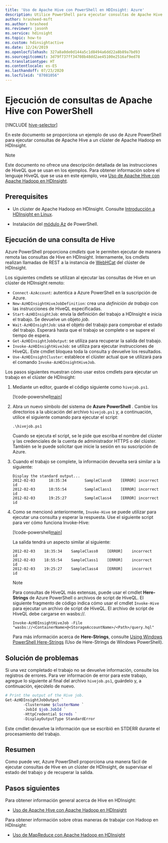 ```yaml
---
title: 'Uso de Apache Hive con PowerShell en HDInsight: Azure'
description: Utilice PowerShell para ejecutar consultas de Apache Hive en Apache Hadoop con Azure HDInsight.
author: hrasheed-msft
ms.author: hrasheed
ms.reviewer: jasonh
ms.service: hdinsight
ms.topic: how-to
ms.custom: hdinsightactive
ms.date: 12/24/2019
ms.openlocfilehash: 327a8a0de0d144a5c1d8494a6dd22a8b89a7bd93
ms.sourcegitcommit: 3d79f737ff34708b48dd2ae45100e2516af9ed78
ms.translationtype: HT
ms.contentlocale: es-ES
ms.lasthandoff: 07/23/2020
ms.locfileid: "87081056"
---
```

# <a name="run-apache-hive-queries-using-powershell"></a>Ejecución de consultas de Apache Hive con PowerShell

[!INCLUDE [hive-selector](../../../includes/hdinsight-selector-use-hive.md)]

En este documento se proporciona un ejemplo de uso de Azure PowerShell para ejecutar consultas de Apache Hive a un clúster de Apache Hadoop en HDInsight.

> [!NOTE]  
> Este documento no ofrece una descripción detallada de las instrucciones de HiveQL que se usan en los ejemplos. Para obtener información sobre el lenguaje HiveQL que se usa en este ejemplo, vea [Uso de Apache Hive con Apache Hadoop en HDInsight](hdinsight-use-hive.md).

## <a name="prerequisites"></a>Prerequisites

* Un clúster de Apache Hadoop en HDInsight. Consulte [Introducción a HDInsight en Linux](./apache-hadoop-linux-tutorial-get-started.md).

* Instalación del [módulo Az](https://docs.microsoft.com/powershell/azure/) de PowerShell.

## <a name="run-a-hive-query"></a>Ejecución de una consulta de Hive

Azure PowerShell proporciona *cmdlets* que le permiten ejecutar de manera remota las consultas de Hive en HDInsight. Internamente, los cmdlets realizan llamadas de REST a la instancia de [WebHCat](https://cwiki.apache.org/confluence/display/Hive/WebHCat) del clúster de HDInsight.

Los siguientes cmdlets se utilizan al ejecutar las consultas de Hive en un clúster de HDInsight remoto:

* `Connect-AzAccount`: autentica a Azure PowerShell en la suscripción de Azure.
* `New-AzHDInsightHiveJobDefinition`: crea una *definición de trabajo* con las instrucciones de HiveQL especificadas.
* `Start-AzHDInsightJob`: envía la definición del trabajo a HDInsight e inicia el trabajo. Se devuelve un objeto *job*.
* `Wait-AzHDInsightJob`: usa el objeto del trabajo para comprobar el estado del trabajo. Esperará hasta que el trabajo se complete o se supere el tiempo de espera.
* `Get-AzHDInsightJobOutput`: se utiliza para recuperar la salida del trabajo.
* `Invoke-AzHDInsightHiveJob`: se utiliza para ejecutar instrucciones de HiveQL. Este cmdlet bloquea toda la consulta y devuelve los resultados.
* `Use-AzHDInsightCluster`: establece el clúster actual que se utilizará para el comando `Invoke-AzHDInsightHiveJob`.

Los pasos siguientes muestran cómo usar estos cmdlets para ejecutar un trabajo en el clúster de HDInsight:

1. Mediante un editor, guarde el código siguiente como `hivejob.ps1`.

    [!code-powershell[main](../../../powershell_scripts/hdinsight/use-hive/use-hive.ps1?range=5-42)]

2. Abra un nuevo símbolo del sistema de **Azure PowerShell** . Cambie los directorios a la ubicación del archivo `hivejob.ps1` y, a continuación, utilice el siguiente comando para ejecutar el script:

    ```azurepowershell
    .\hivejob.ps1
    ```

    Cuando se ejecuta el script, se le pide que escriba el nombre del clúster y las credenciales de la cuenta de administrador HTTPS o del clúster. También se le puede solicitar que inicie la sesión en su suscripción de Azure.

3. Cuando el trabajo se complete, la información devuelta será similar a la siguiente:

    ```output
    Display the standard output...
    2012-02-03      18:35:34        SampleClass0    [ERROR] incorrect       id
    2012-02-03      18:55:54        SampleClass1    [ERROR] incorrect       id
    2012-02-03      19:25:27        SampleClass4    [ERROR] incorrect       id
    ```

4. Como se mencionó anteriormente, `Invoke-Hive` se puede utilizar para ejecutar una consulta y esperar la respuesta. Use el siguiente script para ver cómo funciona Invoke-Hive:

    [!code-powershell[main](../../../powershell_scripts/hdinsight/use-hive/use-hive.ps1?range=50-71)]

    La salida tendrá un aspecto similar al siguiente:

    ```output
    2012-02-03    18:35:34    SampleClass0    [ERROR]    incorrect    id
    2012-02-03    18:55:54    SampleClass1    [ERROR]    incorrect    id
    2012-02-03    19:25:27    SampleClass4    [ERROR]    incorrect    id
    ```

   > [!NOTE]  
   > Para consultas de HiveQL más extensas, puede usar el cmdlet **Here-Strings** de Azure PowerShell o archivos de script de HiveQL. El siguiente fragmento de código indica cómo usar el cmdlet `Invoke-Hive` para ejecutar un archivo de script de HiveQL. El archivo de script de HiveQL debe cargarse en wasbs://.
   >
   > `Invoke-AzHDInsightHiveJob -File "wasbs://<ContainerName>@<StorageAccountName>/<Path>/query.hql"`
   >
   > Para más información acerca de **Here-Strings**, consulte <a href="https://technet.microsoft.com/library/ee692792.aspx" target="_blank">Using Windows PowerShell Here-Strings</a> (Uso de Here-Strings de Windows PowerShell).

## <a name="troubleshooting"></a>Solución de problemas

Si una vez completado el trabajo no se devuelve información, consulte los registros de errores. Para ver información de error para este trabajo, agregue lo siguiente al final del archivo `hivejob.ps1`, guárdelo y, a continuación, ejecútelo de nuevo.

```powershell
# Print the output of the Hive job.
Get-AzHDInsightJobOutput `
        -Clustername $clusterName `
        -JobId $job.JobId `
        -HttpCredential $creds `
        -DisplayOutputType StandardError
```

Este cmdlet devuelve la información que se escribió en STDERR durante el procesamiento del trabajo.

## <a name="summary"></a>Resumen

Como puede ver, Azure PowerShell proporciona una manera fácil de ejecutar consultas de Hive en un clúster de HDInsight, de supervisar el estado del trabajo y de recuperar la salida.

## <a name="next-steps"></a>Pasos siguientes

Para obtener información general acerca de Hive en HDInsight:

* [Uso de Apache Hive con Apache Hadoop en HDInsight](hdinsight-use-hive.md)

Para obtener información sobre otras maneras de trabajar con Hadoop en HDInsight:

* [Uso de MapReduce con Apache Hadoop en HDInsight](hdinsight-use-mapreduce.md)
